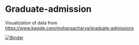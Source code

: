 # Graduate-admission
Visualization of data from https://www.kaggle.com/mohansacharya/graduate-admissions

[![Binder](https://mybinder.org/badge_logo.svg)](https://mybinder.org/v2/gh/Reslan-Tinawi/Graduate-admission/main?filepath=data-analysis.ipynb)